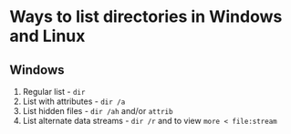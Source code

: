 # Ways to list directories in Windows and Linux

## Windows
1. Regular list - `dir`
2. List with attributes - `dir /a`
3. List hidden files - `dir /ah` and/or `attrib`
4. List alternate data streams - `dir /r` and to view `more < file:stream`
